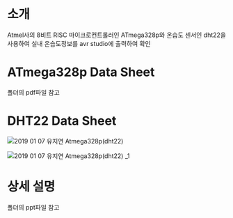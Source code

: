 # 소개
Atmel사의 8비트 RISC 마이크로컨트롤러인 ATmega328p와
온습도 센서인 dht22을 사용하여 실내 온습도정보를 avr studio에 출력하여 확인

# ATmega328p Data Sheet 
폴더의 pdf파일 참고

# DHT22 Data Sheet
![2019 01 07 유지연 Atmega328p(dht22)](https://user-images.githubusercontent.com/57094856/134771624-fe3619dc-4d91-4ff9-b6d9-54b8f8815841.jpg)

![2019 01 07 유지연 Atmega328p(dht22) _1](https://user-images.githubusercontent.com/57094856/134771630-8c5e8e6b-2f78-44df-8f68-ef6553f75880.jpg)

# 상세 설명
폴더의 ppt파일 참고

